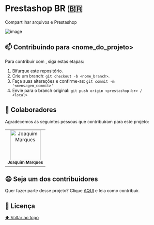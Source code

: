 # Prestashop BR 🇧🇷
Compartilhar arquivos e Prestashop


![image](https://user-images.githubusercontent.com/91548193/198876425-e2f5e6eb-fdf6-4b15-af84-9466cce35717.png)

## 📫 Contribuindo para <nome_do_projeto>
<!---Se o seu README for longo ou se você tiver algum processo ou etapas específicas que deseja que os contribuidores sigam, considere a criação de um arquivo CONTRIBUTING.md separado--->
Para contribuir com <prestashop-br>, siga estas etapas:

1. Bifurque este repositório.
2. Crie um branch: `git checkout -b <nome_branch>`.
3. Faça suas alterações e confirme-as: `git commit -m '<mensagem_commit>'`
4. Envie para o branch original: `git push origin <prestashop-br> / <local>`

## 🤝 Colaboradores

Agradecemos às seguintes pessoas que contribuíram para este projeto:

<table>
  <tr>
    <td align="center">
      <a href="#">
        <img src="https://avatars.githubusercontent.com/u/91548193?v=4" width="100px;" alt="Joaquim Marques"/><br>
        <sub>
          <b>Joaquim Marques</b>
        </sub>
      </a>
    </td>
</table>


## 😄 Seja um dos contribuidores<br>

Quer fazer parte desse projeto? Clique [AQUI](CONTRIBUTING.md) e leia como contribuir.

## 📝 Licença

[⬆ Voltar ao topo](#nome-do-projeto)<br>
